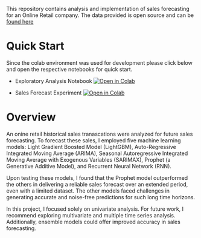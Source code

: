 This repository contains analysis and implementation of sales forecasting for an Online Retail company. The data provided is open source and can be [found here](https://archive.ics.uci.edu/dataset/352/online+retail)

# Quick Start

Since the colab environment was used for development please click below and open the respective notebooks for quick start.

- Exploratory Analysis Notebook  <a href="https://colab.research.google.com/drive/11F-SBtgNCvYmaawm1GyZUscqqGkY3yOm?usp=sharing" target="_parent"><img src="https://colab.research.google.com/assets/colab-badge.svg" alt="Open in Colab"/></a>

- Sales Forecast Experiment <a href="https://colab.research.google.com/drive/1mAIjIW2SgHqdoSxd_DHPvTaqNikSeOv6?usp=sharing" target="_parent"><img src="https://colab.research.google.com/assets/colab-badge.svg" alt="Open in Colab"/></a>

# Overview

An onine retail historical sales tranascations were analyzed for future sales forecasting. To forecast these sales, I employed five machine learning models: Light Gradient Boosted Model (LightGBM), Auto-Regressive Integrated Moving Average (ARIMA), Seasonal Autoregressive Integrated Moving Average with Exogenous Variables (SARIMAX), Prophet (a Generative Additive Model), and Recurrent Neural Network (RNN).

Upon testing these models, I found that the Prophet model outperformed the others in delivering a reliable sales forecast over an extended period, even with a limited dataset. The other models faced challenges in generating accurate and noise-free predictions for such long time horizons.

In this project, I focused solely on univariate analysis. For future work, I recommend exploring multivariate and multiple time series analysis. Additionally, ensemble models could offer improved accuracy in sales forecasting.